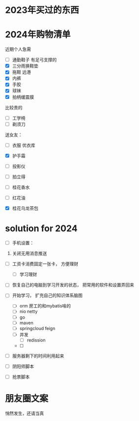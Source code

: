 # 2023年买过的东西



# 2024年购物清单

近期个人急需

- [ ] 通勤鞋子  有足弓支撑的
- [x] 三分雨换鞋垫
- [x] 拖鞋 远港
- [x] 内裤
- [x] 手胶
- [x] 球袜 
- [x] 拍柄缓震膜

比较贵的

- [ ] 工学椅
- [ ] 剃须刀

送女友： 

- [ ] 衣服  优衣库
- [x] 护手霜
- [ ] 投影仪
- [ ] 拍立得
- [ ] 桂花香水
- [ ] 红花油
- [x] 桂花乌龙茶包





# solution for 2024

- [ ] 手机设置：

1. 关闭无用消息推送

- [ ] 工资卡消费固定一张卡， 方便理财
  - [ ] 学习理财
- [ ] 恢复自己的电脑到学习开发的状态， 把常用的软件和设置弄回来
- [ ] 开始学习， 扩充自己的知识体系脑图
  - [ ] orm  房工的和mybatis啥的
  - [ ] nio  netty
  - [ ] go
  - [ ] maven
  - [ ] springcloud  feign
  - [ ] 并发
    - [ ] redission
  - [ ] 
- [ ] 服务器剩下的时间利用起来
- [ ] 阴阳师脚本
- [ ] 抢票脚本





# 朋友圈文案

悄然发生，还请当真
